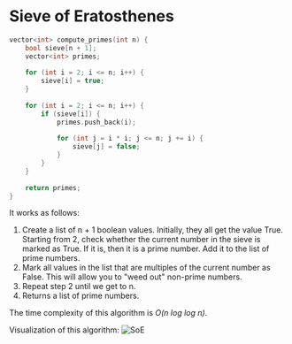 # Sieve of Eratosthenes

```cpp
vector<int> compute_primes(int n) {
    bool sieve[n + 1];
    vector<int> primes;
    
    for (int i = 2; i <= n; i++) {
        sieve[i] = true;
    }
 
    for (int i = 2; i <= n; i++) {
        if (sieve[i]) {
            primes.push_back(i);
            
            for (int j = i * i; j <= n; j += i) {
                sieve[j] = false;
            }
        }
    }
    
    return primes;
}
```

It works as follows:

1. Create a list of n + 1 boolean values. Initially, they all get the value True.
Starting from 2, check whether the current number in the sieve is marked as True. If it is, then it is a prime number. Add it to the list of prime numbers.
2. Mark all values in the list that are multiples of the current number as False. This will allow you to "weed out" non-prime numbers.
3. Repeat step 2 until we get to n.
4. Returns a list of prime numbers.

The time complexity of this algorithm is *O(n log log n)*.

Visualization of this algorithm:
![SoE](https://brestprog.by/topics/primesieve/eratosthenes.gif)

